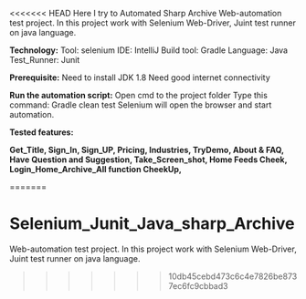 <<<<<<< HEAD
Here I try to Automated Sharp Archive Web-automation test project. In this project work with Selenium Web-Driver, Juint test runner on java language.

**Technology:**
Tool: selenium
IDE: IntelliJ
Build tool: Gradle
Language: Java
Test_Runner: Junit

**Prerequisite:**
Need to install JDK 1.8
Need good internet connectivity

**Run the automation script:**
Open cmd to the project folder
Type this command:
Gradle clean test
Selenium will open the browser and start automation.

**Tested features:**

**Get_Title,
Sign_In,
Sign_UP,
Pricing,
Industries,
TryDemo,
About & FAQ,
Have Question and Suggestion,
Take_Screen_shot,
Home Feeds Cheek,
Login_Home_Archive_All function CheekUp,**


=======
# Selenium_Junit_Java_sharp_Archive
Web-automation test project. In this project work with Selenium Web-Driver, Juint test runner on java language.


>>>>>>> 10db45cebd473c6c4e7826be8737ec6fc9cbbad3
